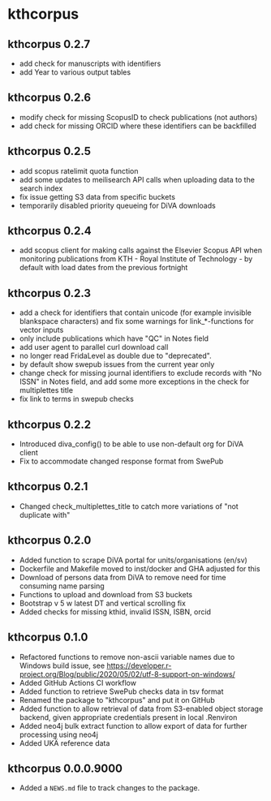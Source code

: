# kthcorpus

## kthcorpus 0.2.7

* add check for manuscripts with identifiers
* add Year to various output tables

## kthcorpus 0.2.6

* modify check for missing ScopusID to check publications (not authors)
* add check for missing ORCID where these identifiers can be backfilled

## kthcorpus 0.2.5

* add scopus ratelimit quota function
* add some updates to meilisearch API calls when uploading data to the search index
* fix issue getting S3 data from specific buckets
* temporarily disabled priority queueing for DiVA downloads

## kthcorpus 0.2.4

* add scopus client for making calls against the Elsevier Scopus API when monitoring publications from KTH - Royal Institute of Technology - by default with load dates from the previous fortnight

## kthcorpus 0.2.3

* add a check for identifiers that contain unicode (for example invisible blankspace characters) and fix some warnings for link_*-functions for vector inputs
* only include publications which have "QC" in Notes field
* add user agent to parallel curl download call
* no longer read FridaLevel as double due to "deprecated".
* by default show swepub issues from the current year only
* change check for missing journal identifiers to exclude records with "No ISSN" in Notes field, and add some more exceptions in the check for multiplettes title
* fix link to terms in swepub checks

## kthcorpus 0.2.2

* Introduced diva_config() to be able to use non-default org for DiVA client
* Fix to accommodate changed response format from SwePub

## kthcorpus 0.2.1

* Changed check_multiplettes_title to catch more variations of "not duplicate with"

## kthcorpus 0.2.0

* Added function to scrape DiVA portal for units/organisations (en/sv)
* Dockerfile and Makefile moved to inst/docker and GHA adjusted for this
* Download of persons data from DiVA to remove need for time consuming name parsing
* Functions to upload and download from S3 buckets
* Bootstrap v 5 w latest DT and vertical scrolling fix
* Added checks for missing kthid, invalid ISSN, ISBN, orcid

## kthcorpus 0.1.0

* Refactored functions to remove non-ascii variable names due to Windows build issue, see https://developer.r-project.org/Blog/public/2020/05/02/utf-8-support-on-windows/
* Added GitHub Actions CI workflow
* Added function to retrieve SwePub checks data in tsv format
* Renamed the package to "kthcorpus" and put it on GitHub
* Added function to allow retrieval of data from S3-enabled object storage backend, given appropriate credentials present in local .Renviron
* Added neo4j bulk extract function to allow export of data for further processing using neo4j
* Added UKÄ reference data

## kthcorpus 0.0.0.9000

* Added a `NEWS.md` file to track changes to the package.
